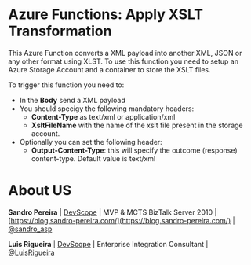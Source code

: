 # Azure Functions: Apply XSLT Transformation
This Azure Function converts a XML payload into another XML, JSON or any other format using XLST. To use this function you need to setup an Azure Storage Account and a container to store the XSLT files.

To trigger this function you need to:
- In the **Body** send a XML payload
- You should specigy the following mandatory headers:
   - **Content-Type** as text/xml or application/xml
   - **XsltFileName** with the name of the xslt file present in the storage account.
- Optionally you can set the following header:
   - **Output-Content-Type**: this will specify the outcome (response) content-type. Default value is text/xml

# About US
**Sandro Pereira** | [DevScope](http://www.devscope.net/) | MVP & MCTS BizTalk Server 2010 | [https://blog.sandro-pereira.com/](https://blog.sandro-pereira.com/) | [@sandro_asp](https://twitter.com/sandro_asp)

**Luis Rigueira** | [DevScope](http://www.devscope.net/) | Enterprise Integration Consultant | [@LuisRigueira](https://twitter.com/LuisRigueira)